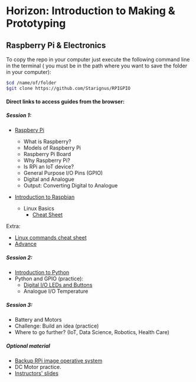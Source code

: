# Horizon: Introduction to Making & Prototyping

## Raspberry Pi & Electronics

To copy the repo in your computer just execute the following command line in the terminal ( you must be in the path where you want to save the folder in your computer):

``` bash
$cd /name/of/folder
$git clone https://github.com/Starignus/RPIGPIO
```

#### Direct links to access guides from the browser:

##### Session 1:

* [Raspbery Pi](Session1/Introduction_RPI.md)
  * What is Raspberry?
  * Models of Raspberry Pi
  * Raspberry Pi Board
  * Why Raspberry Pi?
  * Is RPi an IoT device?
  * General Purpose I/O Pins (GPIO)
  * Digital and Analogue
  * Output: Converting Digital to Analogue

* [Introduction to Raspbian](Session1/Raspbian_Linux.md)
   * Linux Basics
     * [Cheat Sheet](Session1/Bash_script/Cheat_sheet_bash_Linux.md)

Extra:
* [Linux commands cheat sheet](Session1/Bash_script/Cheat_sheet_bash_Linux.md)
* [Advance](Extramaterial/Advance.md)

##### Session 2:

* [Introduction to Python](Session2/Python/Python.md)
* Python and GPIO (practice):
    * [Digital I/O LEDs and Buttons](Session2/GPIO/GPIO_Led.md)
    * Analogue I/O Temperature

##### Session 3:

* Battery and Motors
* Challenge: Build an idea (practice)
* Where to go further? (IoT, Data Science, Robotics, Health Care)

##### Optional material
* [Backup RPi image operative system](Session1/Advance.md)
* DC Motor practice.
* [Instructors' slides](https://gitpitch.com/Starignus/RPIGPIO)
